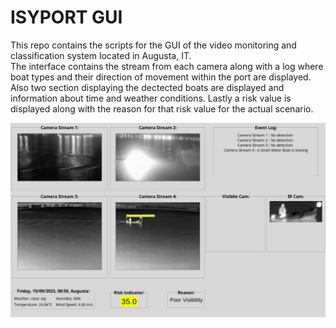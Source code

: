 # ISYPORT GUI

This repo contains the scripts for the GUI of the video monitoring and classification system located in Augusta, IT.\
The interface contains the stream from each camera along with a log where boat types and their direction of movement within the port are displayed. Also two section displaying the dectected boats are displayed and information about time and weather conditions.
Lastly a risk value is displayed along with the reason for that risk value for the actual scenario.

![Example](utils/notturno_example.png?raw=true "Example")




<!-- ### TODO
- [x] Solve exception "Too early to create image: no default root window" on row 274  ()
- [x] Fix positions and dimensions for quadrants
- [x] Fix flickering (update_time function)
- [x] Add risk factor (Working)
- [ ] Use more threads (?)
- [x] Add multiple boat support WIP
- [ ] Fix logs


### Problems
- [x] Exception "Too early to create image: no default root window" on row 274 (time.sleep(1) before closing)
- [ ] Soglie di determine_movement_direction
- [x] add_frame fa laggare (Si esegue una sola volta) -->
